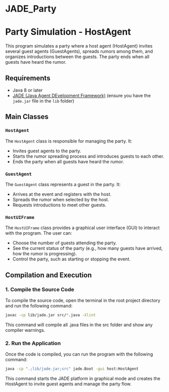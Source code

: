 # JADE_Party
# Party Simulation - HostAgent

This program simulates a party where a host agent (HostAgent) invites several guest agents (GuestAgents), spreads rumors among them, and organizes introductions between the guests. The party ends when all guests have heard the rumor.

## Requirements

- Java 8 or later
- [JADE (Java Agent DEvelopment Framework)](https://jade.tilab.com/) (ensure you have the `jade.jar` file in the `lib` folder)

## Main Classes

### `HostAgent`

The `HostAgent` class is responsible for managing the party. It:

- Invites guest agents to the party.
- Starts the rumor spreading process and introduces guests to each other.
- Ends the party when all guests have heard the rumor.

### `GuestAgent`

The `GuestAgent` class represents a guest in the party. It:

- Arrives at the event and registers with the host.
- Spreads the rumor when selected by the host.
- Requests introductions to meet other guests.

### `HostUIFrame`

The `HostUIFrame` class provides a graphical user interface (GUI) to interact with the program. The user can:

- Choose the number of guests attending the party.
- See the current status of the party (e.g., how many guests have arrived, how the rumor is progressing).
- Control the party, such as starting or stopping the event.

## Compilation and Execution

### 1. Compile the Source Code

To compile the source code, open the terminal in the root project directory and run the following command:

```bash
javac -cp lib/jade.jar src/*.java -Xlint
```

This command will compile all .java files in the src folder and show any compiler warnings.


### 2. Run the Application

Once the code is compiled, you can run the program with the following command:

```bash
java -cp ".;lib/jade.jar;src" jade.Boot -gui host:HostAgent
```

This command starts the JADE platform in graphical mode and creates the HostAgent to invite guest agents and manage the party flow.
